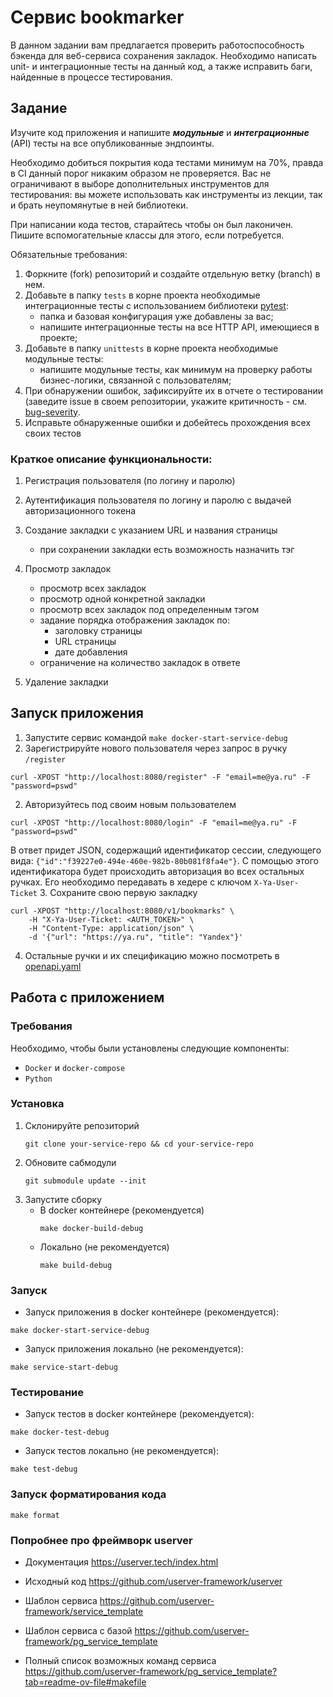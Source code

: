 # Сервис bookmarker

В данном задании вам предлагается проверить работоспособность бэкенда для веб-сервиса сохранения закладок.
Необходимо написать unit- и интеграционные тесты на данный код, а также исправить баги, найденные в процессе тестирования.

## Задание

Изучите код приложения и напишите _**модульные**_ и _**интеграционные**_ (API) тесты на все опубликованные эндпоинты.

Необходимо добиться покрытия кода тестами минимум на 70%, правда в CI данный порог никаким образом не проверяется.
Вас не ограничивают в выборе дополнительных инструментов для тестирования: вы можете использовать как инструменты из лекции, так и брать неупомянутые в ней библиотеки.

При написании кода тестов, старайтесь чтобы он был лаконичен. Пишите вспомогательные классы для этого, если потребуется.

Обязательные требования:
1. Форкните (fork) репозиторий и создайте отдельную ветку (branch) в нем.
2. Добавьте в папку `tests` в корне проекта необходимые интеграционные тесты с использованием библиотеки [pytest](https://docs.pytest.org/en/7.1.x/):
    - папка и базовая конфигурация уже добавлены за вас;
    - напишите интеграционные тесты на все HTTP API, имеющиеся в проекте;
3. Добавьте в папку `unittests` в корне проекта необходимые модульные тесты:
    - напишите модульные тесты, как минимум на проверку работы бизнес-логики, связанной с пользователям;
4. При обнаружении ошибок, зафиксируйте их в отчете о тестировании (заведите issue в своем репозитории, укажите критичность - см. [bug-severity](https://www.software-testing.by/blog/bug-severity/).
5. Исправьте обнаруженные ошибки и добейтесь прохождения всех своих тестов

### Краткое описание функциональности:

1. Регистрация пользователя (по логину и паролю)
2. Аутентификация пользователя по логину и паролю с выдачей авторизационного токена
3. Создание закладки с указанием URL и названия страницы
    - при сохранении закладки есть возможность назначить тэг

4. Просмотр закладок
    - просмотр всех закладок
    - просмотр одной конкретной закладки
    - просмотр всех закладок под определенным тэгом
    - задание порядка отображения закладок по:
        - заголовку страницы
        - URL страницы
        - дате добавления
    - ограничение на количество закладок в ответе
5. Удаление закладки


## Запуск приложения
1. Запустите сервис командой `make docker-start-service-debug`
2. Зарегистрируйте нового пользователя через запрос в ручку `/register`
```
curl -XPOST "http://localhost:8080/register" -F "email=me@ya.ru" -F "password=pswd"
```
2. Авторизуйтесь под своим новым пользователем
```
curl -XPOST "http://localhost:8080/login" -F "email=me@ya.ru" -F "password=pswd"
```
В ответ придет JSON, содержащий идентификатор сессии, следующего вида: `{"id":"f39227e0-494e-460e-982b-80b081f8fa4e"}`. С помощью этого идентификатора будет происходить авторизация во всех остальных ручках. Его необходимо передавать в хедере с ключом `X-Ya-User-Ticket` 
3. Сохраните свою первую закладку
```
curl -XPOST "http://localhost:8080/v1/bookmarks" \
    -H "X-Ya-User-Ticket: <AUTH_TOKEN>" \
    -H "Content-Type: application/json" \
    -d '{"url": "https://ya.ru", "title": "Yandex"}'
```
4. Остальные ручки и их спецификацию можно посмотреть в [openapi.yaml](openapi.yaml)

## Работа с приложением

### Требования

Необходимо, чтобы были установлены следующие компоненты:

- `Docker` и `docker-compose`
- `Python`

### Установка

1. Склонируйте репозиторий
    ```
    git clone your-service-repo && cd your-service-repo
    ```
2. Обновите сабмодули
   ```
   git submodule update --init
   ```
3. Запустите сборку
   - В docker контейнере (рекомендуется)
     ```
     make docker-build-debug
     ```
   - Локально (не рекомендуется)
     ```
     make build-debug
     ```

### Запуск

- Запуск приложения в docker контейнере (рекомендуется):
```commandline
make docker-start-service-debug
```

- Запуск приложения локально (не рекомендуется):
```commandline
make service-start-debug
```

### Тестирование

- Запуск тестов в docker контейнере (рекомендуется):
```commandline
make docker-test-debug
```

- Запуск тестов локально (не рекомендуется):
```commandline
make test-debug
```

### Запуск форматирования кода
```commandline
make format
```

### Попробнее про фреймворк userver

- Документация
https://userver.tech/index.html

- Исходный код
https://github.com/userver-framework/userver

- Шаблон сервиса
https://github.com/userver-framework/service_template

- Шаблон сервиса с базой
https://github.com/userver-framework/pg_service_template

- Полный список возможных команд сервиса
https://github.com/userver-framework/pg_service_template?tab=readme-ov-file#makefile
